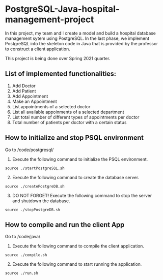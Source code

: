 # PostgreSQL-Java-hospital-management-project

In this project, my team and I create a model and build a hospital database management sytem using PostgreSQL. In the last phase, we implement PostgreSQL into the skeleton code in Java that is provided by the professor to construct a client application.

This project is being done over Spring 2021 quarter.

## List of implemented functionalities:
1. Add Doctor
2. Add Patient
3. Add Appointment
4. Make an Appointment
5. List appointments of a selected doctor
6. List all available appoinments of a selected department
7. List total number of different types of appointments per doctor
8. Total number of patients per doctor with a certain status 

## How to initialize and stop PSQL environment
Go to /code/postgresql/
1. Execute the following command to initialize the PSQL environment.
```
source ./startPostgreSQL.sh
```
2. Execute the following command to create the database server.
```
source ./createPostgreDB.sh
```
3. DO NOT FORGET! Execute the following command to stop the server and shutdown the database.
```
source ./stopPostgreDB.sh
```

## How to compile and run the client App
Go to /code/java/
1. Execute the following command to compile the client application.
```
source ./compile.sh
```
2. Execute the following command to start running the application.
```
source ./run.sh
```
